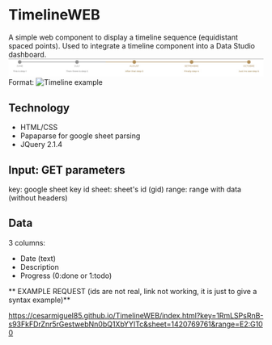 # TimelineWEB
A simple web component to display a timeline sequence (equidistant spaced points).
Used to integrate a timeline component into a Data Studio dashboard.
![GitHub Logo](/example.jpg)
Format: ![Timeline example](url)

## Technology
* HTML/CSS
* Papaparse for google sheet parsing
* JQuery 2.1.4

## Input: GET parameters
key: google sheet key id 
sheet: sheet's id (gid)
range: range with data (without headers)

## Data
3 columns:
- Date (text)
- Description
- Progress (0:done or 1:todo)

** EXAMPLE REQUEST (ids are not real, link not working, it is just to give a syntax example)**

https://cesarmiguel85.github.io/TimelineWEB/index.html?key=1RmLSPsRnB-s93FkFDrZnr5rGestwebNn0bQ1XbYYITc&sheet=1420769761&range=E2:G100
